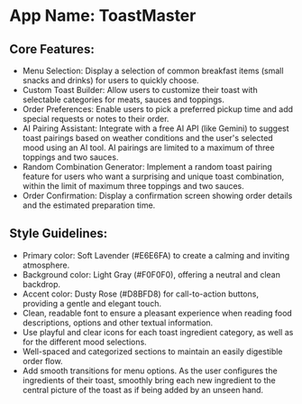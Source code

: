 # **App Name**: ToastMaster

## Core Features:

- Menu Selection: Display a selection of common breakfast items (small snacks and drinks) for users to quickly choose.
- Custom Toast Builder: Allow users to customize their toast with selectable categories for meats, sauces and toppings.
- Order Preferences: Enable users to pick a preferred pickup time and add special requests or notes to their order.
- AI Pairing Assistant: Integrate with a free AI API (like Gemini) to suggest toast pairings based on weather conditions and the user's selected mood using an AI tool. AI pairings are limited to a maximum of three toppings and two sauces.
- Random Combination Generator: Implement a random toast pairing feature for users who want a surprising and unique toast combination, within the limit of maximum three toppings and two sauces.
- Order Confirmation: Display a confirmation screen showing order details and the estimated preparation time.

## Style Guidelines:

- Primary color: Soft Lavender (#E6E6FA) to create a calming and inviting atmosphere.
- Background color: Light Gray (#F0F0F0), offering a neutral and clean backdrop.
- Accent color: Dusty Rose (#D8BFD8) for call-to-action buttons, providing a gentle and elegant touch.
- Clean, readable font to ensure a pleasant experience when reading food descriptions, options and other textual information.
- Use playful and clear icons for each toast ingredient category, as well as for the different mood selections.
- Well-spaced and categorized sections to maintain an easily digestible order flow.
- Add smooth transitions for menu options. As the user configures the ingredients of their toast, smoothly bring each new ingredient to the central picture of the toast as if being added by an unseen hand.